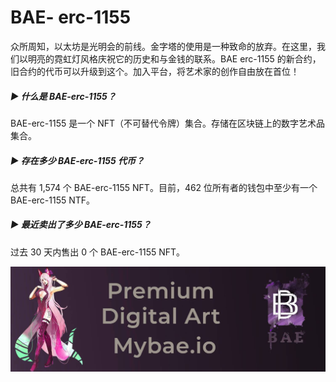 # BAE- erc-1155

众所周知，以太坊是光明会的前线。金字塔的使用是一种致命的放弃。在这里，我们以明亮的霓虹灯风格庆祝它的历史和与金钱的联系。BAE erc-1155 的新合约，旧合约的代币可以升级到这个。加入平台，将艺术家的创作自由放在首位！

##### ▶ 什么是 BAE-erc-1155？

BAE-erc-1155 是一个 NFT（不可替代令牌）集合。存储在区块链上的数字艺术品集合。

##### ▶ 存在多少 BAE-erc-1155 代币？

总共有 1,574 个 BAE-erc-1155 NFT。目前，462 位所有者的钱包中至少有一个 BAE-erc-1155 NTF。

##### ▶ 最近卖出了多少 BAE-erc-1155？

过去 30 天内售出 0 个 BAE-erc-1155 NFT。

![NFT](unnamed.jpg)
